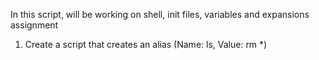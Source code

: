In this script, will be working on shell, init files, variables and expansions assignment
1) Create a script that creates an alias (Name: ls, Value: rm *)